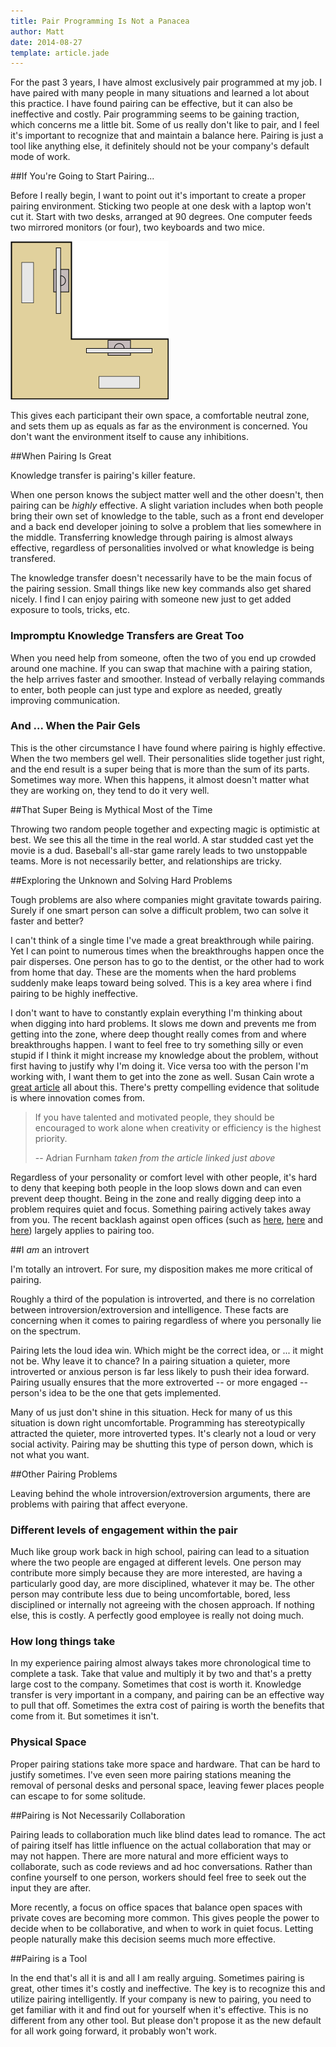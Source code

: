 ```yaml
---
title: Pair Programming Is Not a Panacea
author: Matt
date: 2014-08-27
template: article.jade
---
```

For the past 3 years, I have almost exclusively pair programmed at my job. I have paired with many people in many situations and learned a lot about this practice. I have found pairing can be effective, but it can also be ineffective and costly. Pair programming seems to be gaining traction, which concerns me a little bit. Some of us really don't like to pair, and I feel it's important to recognize that and maintain a balance here. Pairing is just a tool like anything else, it definitely should not be your company's default mode of work.

<span class="more"></span>

##If You're Going to Start Pairing...

Before I really begin, I want to point out it's important to create a proper pairing environment. Sticking two people at one desk with a laptop won't cut it. Start with two desks, arranged at 90 degrees. One computer feeds two mirrored monitors (or four), two keyboards and two mice.

<div class="center">
  <img class="diagram" width="253" height="253" src="./pairing-station.svg" alt="pairing station diagram" />
</div>

This gives each participant their own space, a comfortable neutral zone, and sets them up as equals as far as the environment is concerned. You don't want the environment itself to cause any inhibitions.

##When Pairing Is Great

Knowledge transfer is pairing's killer feature.

When one person knows the subject matter well and the other doesn't, then pairing can be *highly* effective. A slight variation includes when both people bring their own set of knowledge to the table, such as a front end developer and a back end developer joining to solve a problem that lies somewhere in the middle. Transferring knowledge through pairing is almost always effective, regardless of personalities involved or what knowledge is being transfered.

The knowledge transfer doesn't necessarily have to be the main focus of the pairing session. Small things like new key commands also get shared nicely. I find I can enjoy pairing with someone new just to get added exposure to tools, tricks, etc.

### Impromptu Knowledge Transfers are Great Too

When you need help from someone, often the two of you end up crowded around one machine. If you can swap that machine with a pairing station, the help arrives faster and smoother. Instead of verbally relaying commands to enter, both people can just type and explore as needed, greatly improving communication.

### And ... When the Pair Gels

This is the other circumstance I have found where pairing is highly effective. When the two members gel well. Their personalities slide together just right, and the end result is a super being that is more than the sum of its parts. Sometimes way more. When this happens, it almost doesn't matter what they are working on, they tend to do it very well.

##That Super Being is Mythical Most of the Time

Throwing two random people together and expecting magic is optimistic at best. We see this all the time in the real world. A star studded cast yet the movie is a dud. Baseball's all-star game rarely leads to two unstoppable teams. More is not necessarily better, and relationships are tricky.

##Exploring the Unknown and Solving Hard Problems

Tough problems are also where companies might gravitate towards pairing. Surely if one smart person can solve a difficult problem, two can solve it faster and better?

I can't think of a single time I've made a great breakthrough while pairing. Yet I can point to numerous times when the breakthroughs happen once the pair disperses. One person has to go to the dentist, or the other had to work from home that day. These are the moments when the hard problems suddenly make leaps toward being solved. This is a key area where i find pairing to be highly ineffective.

I don't want to have to constantly explain everything I'm thinking about when digging into hard problems. It slows me down and prevents me from getting into the zone, where deep thought really comes from and where breakthroughs happen. I want to feel free to try something silly or even stupid if I think it might increase my knowledge about the problem, without first having to justify why I'm doing it. Vice versa too with the person I'm working with, I want them to get into the zone as well. Susan Cain wrote a [great article](http://www.nytimes.com/2012/01/15/opinion/sunday/the-rise-of-the-new-groupthink.html?pagewanted=all&_r=0) all about this. There's pretty compelling evidence that solitude is where innovation comes from.

> If you have talented and motivated people, they should be encouraged to work alone when creativity or efficiency is the highest priority.
>
> -- Adrian Furnham *taken from the article linked just above*

Regardless of your personality or comfort level with other people, it's hard to deny that keeping both people in the loop slows down and can even prevent deep thought. Being in the zone and really digging deep into a problem requires quiet and focus. Something pairing actively takes away from you. The recent backlash against open offices (such as [here](http://www.theguardian.com/news/2013/nov/18/open-plan-offices-bad-harvard-business-review), [here](http://www.newyorker.com/online/blogs/currency/2014/01/the-open-office-trap.html) and [here](http://www.fastcompany.com/3022456/dialed/the-10-worst-things-about-working-in-an-open-office-in-your-words)) largely applies to pairing too.

##I *am* an introvert

I'm totally an introvert. For sure, my disposition makes me more critical of pairing.

Roughly a third of the population is introverted, and there is no correlation between introversion/extroversion and intelligence. These facts are concerning when it comes to pairing regardless of where you personally lie on the spectrum.

Pairing lets the loud idea win. Which might be the correct idea, or ... it might not be. Why leave it to chance? In a pairing situation a quieter, more introverted or anxious person is far less likely to push their idea forward. Pairing usually ensures that the more extroverted -- or more engaged -- person's idea to be the one that gets implemented.

Many of us just don't shine in this situation. Heck for many of us this situation is down right uncomfortable. Programming has stereotypically attracted the quieter, more introverted types. It's clearly not a loud or very social activity. Pairing may be shutting this type of person down, which is not what you want.

##Other Pairing Problems

Leaving behind the whole introversion/extroversion arguments, there are problems with pairing that affect everyone.

### Different levels of engagement within the pair
Much like group work back in high school, pairing can lead to a situation where the two people are engaged at different levels. One person may contribute more simply because they are more interested, are having a particularly good day, are more disciplined, whatever it may be. The other person may contribute less due to being uncomfortable, bored, less disciplined or internally not agreeing with the chosen approach. If nothing else, this is costly. A perfectly good employee is really not doing much.

### How long things take
In my experience pairing almost always takes more chronological time to complete a task. Take that value and multiply it by two and that's a pretty large cost to the company. Sometimes that cost is worth it. Knowledge transfer is very important in a company, and pairing can be an effective way to pull that off. Sometimes the extra cost of pairing is worth the benefits that come from it. But sometimes it isn't.

### Physical Space
Proper pairing stations take more space and hardware. That can be hard to justify sometimes. I've even seen more pairing stations meaning the removal of personal desks and personal space, leaving fewer places people can escape to for some solitude.

##Pairing is Not Necessarily Collaboration

Pairing leads to collaboration much like blind dates lead to romance. The act of pairing itself has little influence on the actual collaboration that may or may not happen. There are more natural and more efficient ways to collaborate, such as code reviews and ad hoc conversations. Rather than confine yourself to one person, workers should feel free to seek out the input they are after.

More recently, a focus on office spaces that balance open spaces with private coves are becoming more common. This gives people the power to decide when to be collaborative, and when to work in quiet focus. Letting people naturally make this decision seems much more effective.

##Pairing is a Tool

In the end that's all it is and all I am really arguing. Sometimes pairing is great, other times it's costly and ineffective. The key is to recognize this and utilize pairing intelligently. If your company is new to pairing, you need to get familiar with it and find out for yourself when it's effective. This is no different from any other tool. But please don't propose it as the new default for all work going forward, it probably won't work.
